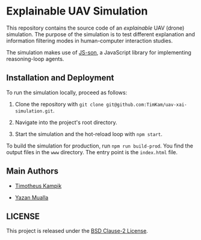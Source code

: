 # Explainable UAV Simulation
This repository contains the source code of an *explainable* UAV (drone) simulation.
The purpose of the simulation is to test different explanation and information filtering modes in
human-computer interaction studies.

The simulation makes use of [JS-son](https://github.com/TimKam/JS-son), a JavaScript library for
implementing reasoning-loop agents.

## Installation and Deployment
To run the simulation locally, proceed as follows:

1. Clone the repository with ``git clone git@github.com:TimKam/uav-xai-simulation.git``.

2. Navigate into the project's root directory.

3. Start the simulation and the hot-reload loop with ``npm start``.

To build the simulation for production, run ``npm run build-prod``.
You find the output files in the ``www`` directory.
The entry point is the ``index.html`` file.

## Main Authors

* [Timotheus Kampik](https://github.com/TimKam)

* [Yazan Mualla](Yazan11)

## LICENSE
This project is released under the [BSD Clause-2 License](https://github.com/TimKam/uav-xai-simulation/blob/master/LICENSE).

